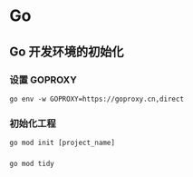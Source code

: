 # Go

## Go 开发环境的初始化

### 设置 GOPROXY

```shell
go env -w GOPROXY=https://goproxy.cn,direct
```

### 初始化工程

```shell
go mod init [project_name]
```

### 

```shell
go mod tidy
```